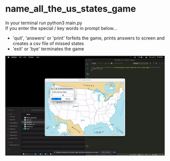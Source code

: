 # name_all_the_us_states_game

In your terminal run python3 main.py\
If you enter the special / key words in prompt below...

- 'quit', 'answers' or 'print' forfeits the game, prints answers to screen and creates a csv file of missed states
- 'exit' or 'bye' terminates the game

![name_all_the_us_states_game](assets/name_all_the_us_states_game.gif)